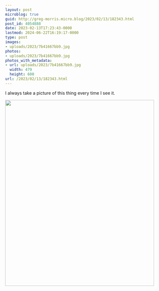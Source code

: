 ```yaml
---
layout: post
microblog: true
guid: http://greg-morris.micro.blog/2023/02/13/182343.html
post_id: 4054888
date: 2023-02-13T17:23:43-0000
lastmod: 2024-06-22T16:19:17-0000
type: post
images:
- uploads/2023/7b41667bb9.jpg
photos:
- uploads/2023/7b41667bb9.jpg
photos_with_metadata:
- url: uploads/2023/7b41667bb9.jpg
  width: 479
  height: 600
url: /2023/02/13/182343.html
---
```

I always take a picture of this thing every time I see it. 

<img src="uploads/2023/7b41667bb9.jpg" width="479" height="600" alt="">
